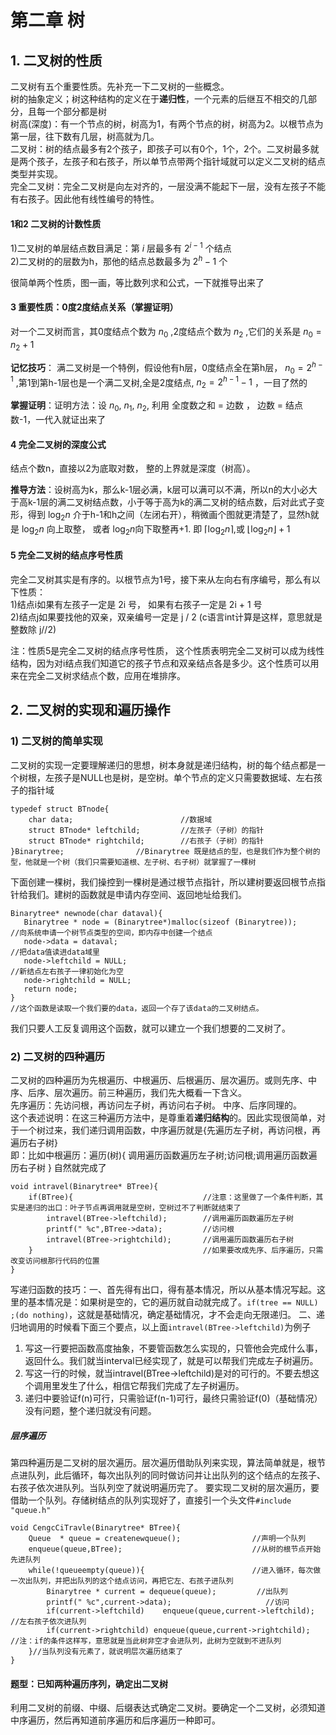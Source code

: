 # 第二章 树
## 1. 二叉树的性质
二叉树有五个重要性质。先补充一下二叉树的一些概念。  
树的抽象定义；树这种结构的定义在于**递归性**，一个元素的后继互不相交的几部分，且每一个部分都是树  
树高(深度)：有一个节点的树，树高为1，有两个节点的树，树高为2。以根节点为第一层，往下数有几层，树高就为几。  
二叉树：树的结点最多有2个孩子，即孩子可以有0个，1个，2个。二叉树最多就是两个孩子，左孩子和右孩子，所以单节点带两个指针域就可以定义二叉树的结点类型并实现。    
完全二叉树：完全二叉树是向左对齐的，一层没满不能起下一层，没有左孩子不能有右孩子。因此他有线性编号的特性。  
#### 1和2 二叉树的计数性质
1)二叉树的单层结点数目满足：第 $i$ 层最多有 $2^{i-1}$ 个结点  
2)二叉树的的层数为h，那他的结点总数最多为 $2^h-1$ 个

很简单两个性质，图一画，等比数列求和公式，一下就推导出来了
#### 3 重要性质：0度2度结点关系（掌握证明）
对一个二叉树而言，其0度结点个数为 $n_0$ ,2度结点个数为 $n_2$ ,它们的关系是 $n_0 = n_2 +1$

**记忆技巧**： 满二叉树是一个特例，假设他有h层，0度结点全在第h层， $n_0=2^{h-1}$ ,第1到第h-1层也是一个满二叉树,全是2度结点, $n_2 = 2^{h-1} -1$ ，一目了然的 

**掌握证明**：证明方法：设 $n_0$, $n_1$, $n_2$, 利用 全度数之和 = 边数 ， 边数 = 结点数-1，一代入就证出来了

#### 4 完全二叉树的深度公式
结点个数n，直接以2为底取对数， 整的上界就是深度（树高）。

**推导方法**：设树高为k，那么k-1层必满，k层可以满可以不满，所以n的大小必大于高k-1层的满二叉树结点数，小于等于高为k的满二叉树的结点数，后对此式子变形，得到 $\log_{2}{n}$ 介于h-1和h之间（左闭右开），稍微画个图就更清楚了，显然h就是 $\log_{2}{n}$ 向上取整， 或者 $\log_{2}{n}$向下取整再+1. 即 $\lceil\log_{2}{n}\rceil$,或 $\lfloor\log_{2}{n}\rfloor+1$
#### 5 完全二叉树的结点序号性质
完全二叉树其实是有序的。以根节点为1号，接下来从左向右有序编号，那么有以下性质：  
1)结点i如果有左孩子一定是 2i 号， 如果有右孩子一定是 2i + 1 号  
2)结点j如果要找他的双亲，双亲编号一定是 j / 2   (c语言int计算是这样，意思就是整数除 j//2)

注：性质5是完全二叉树的结点序号性质， 这个性质表明完全二叉树可以成为线性结构，因为对i结点我们知道它的孩子节点和双亲结点各是多少。这个性质可以用来在完全二叉树求结点个数，应用在堆排序。

## 2. 二叉树的实现和遍历操作 
### 1) 二叉树的简单实现
二叉树的实现一定要理解递归的思想，树本身就是递归结构，树的每个结点都是一个树根，左孩子是NULL也是树，是空树。单个节点的定义只需要数据域、左右孩子的指针域
```
typedef struct BTnode{
    char data;                        //数据域
    struct BTnode* leftchild;         //左孩子（子树）的指针
    struct BTnode* rightchild;        //右孩子（子树）的指针
}Binarytree;                //Binarytree 既是结点的型，也是我们作为整个树的型，他就是一个树（我们只需要知道根、左子树、右子树）就掌握了一棵树
```
下面创建一棵树，我们操控到一棵树是通过根节点指针，所以建树要返回根节点指针给我们。建树的函数就是申请内存空间、返回地址给我们。
 ```
 Binarytree* newnode(char dataval){
    Binarytree * node = (Binarytree*)malloc(sizeof (Binarytree));        //向系统申请一个树节点类型的空间，即内存中创建一个结点
    node->data = dataval;                                                //把data值读进data域里
    node->leftchild = NULL;                                              //新结点左右孩子一律初始化为空
    node->rightchild = NULL;
    return node;
}                                                                        //这个函数是读取一个我们要的data，返回一个存了该data的二叉树结点。
```
我们只要人工反复调用这个函数，就可以建立一个我们想要的二叉树了。
### 2) 二叉树的四种遍历
二叉树的四种遍历为先根遍历、中根遍历、后根遍历、层次遍历。或则先序、中序、后序、层次遍历。前三种遍历，我们先大概看一下含义。  
先序遍历：先访问根，再访问左子树，再访问右子树。   中序、后序同理的。  
这个表述说明：在这三种遍历方法中，是尊重着**递归结构**的。因此实现很简单，对于一个树过来，我们递归调用函数，中序遍历就是{先遍历左子树，再访问根，再遍历右子树}  
即：比如中根遍历：遍历(树){ 调用遍历函数遍历左子树;访问根;调用遍历函数遍历右子树 } 自然就完成了
```
void intravel(Binarytree* BTree){
    if(BTree){                             //注意：这里做了一个条件判断，其实是递归的出口：叶子节点再调用就是空树，空树过不了判断就结束了
        intravel(BTree->leftchild);        //调用遍历函数遍历左子树
        printf(" %c",BTree->data);         //访问根
        intravel(BTree->rightchild);       //调用遍历函数遍历右子树 
    }                                      //如果要改成先序、后序遍历，只需改变访问根那行代码的位置
}
```
写递归函数的技巧：一、首先得有出口，得有基本情况，所以从基本情况写起。这里的基本情况是：如果树是空的，它的遍历就自动就完成了。`if(tree == NULL)   ;(do nothing)`，这就是基础情况，确定基础情况，才不会走向无限递归。 二、递归地调用的时候看下面三个要点，以上面`intravel(BTree->leftchild)`为例子    
1. 写这一行要把函数高度抽象，不要管函数怎么实现的，只管他会完成什么事，返回什么。我们就当interval已经实现了，就是可以帮我们完成左子树遍历。
2. 写这一行的时候，就当intravel(BTree->leftchild)是对的可行的。不要去想这个调用里发生了什么，相信它帮我们完成了左子树遍历。
3. 递归中要验证f(n)可行，只需验证f(n-1)可行，最终只需验证f(0)（基础情况）没有问题，整个递归就没有问题。
##### 层序遍历
第四种遍历是二叉树的层次遍历。层次遍历借助队列来实现，算法简单就是，根节点进队列，此后循环，每次出队列的同时做访问并让出队列的这个结点的左孩子、右孩子依次进队列。当队列空了就说明遍历完了。
要实现二叉树的层次遍历，要借助一个队列。存储树结点的队列实现好了，直接引一个头文件`#include "queue.h"`
```
void CengcCiTravle(Binarytree* BTree){
    Queue  * queue = createnewqueue();                //声明一个队列
    enqueue(queue,BTree);                             //从树的根节点开始先进队列
    while(!queueempty(queue)){                        //进入循环，每次做一次出队列，并把出队列的这个结点访问，再把它左、右孩子进队列
        Binarytree * current = dequeue(queue);         //出队列
        printf(" %c",current->data);                     //访问
        if(current->leftchild)    enqueue(queue,current->leftchild);          //左右孩子依次进队列
        if(current->rightchild) enqueue(queue,current->rightchild);          //注：if的条件这样写，意思就是当此树非空才会进队列，此树为空就到不进队列
    }//当队列没有元素了，就说明层次遍历结束了
}
```

#### 题型：已知两种遍历序列，确定出二叉树
利用二叉树的前缀、中缀、后缀表达式确定二叉树。要确定一个二叉树，必须知道中序遍历，然后再知道前序遍历和后序遍历一种即可。

